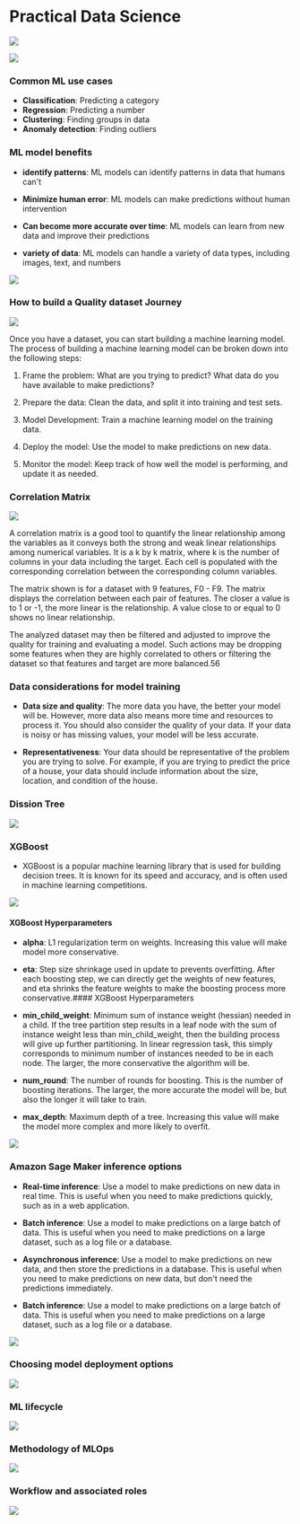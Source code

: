 # Practical Data Science 




![](attachments/Pasted%20image%2020240218103420.png)

![](attachments/Pasted%20image%2020240218103632.png)


### Common ML use cases

 - **Classification**: Predicting a category
 - **Regression**: Predicting a number
 - **Clustering**: Finding groups in data
 - **Anomaly detection**: Finding outliers


### ML model benefits

- **identify patterns**: ML models can identify patterns in data that humans can't

- **Minimize human error**: ML models can make predictions without human intervention

- **Can become more accurate over time**: ML models can learn from new data and improve their predictions

- **variety of data**: ML models can handle a variety of data types, including images, text, and numbers


![](attachments/Pasted%20image%2020240218235532.png)


### How to build a Quality dataset Journey


![](attachments/Pasted%20image%2020240218235758.png)

Once you have a dataset, you can start building a machine learning model. The process of building a machine learning model can be broken down into the following steps:

1. Frame the problem: What are you trying to predict? What data do you have available to make predictions?

2. Prepare the data: Clean the data, and split it into training and test sets.

3. Model Development: Train a machine learning model on the training data.

4. Deploy the model: Use the model to make predictions on new data.

5. Monitor the model: Keep track of how well the model is performing, and update it as needed.


### Correlation Matrix

![](attachments/Pasted%20image%2020240219003357.png)

A correlation matrix is a good tool to quantify the linear relationship among the variables as it conveys both the strong and weak linear relationships among numerical variables. It is a k by k matrix, where k is the number of columns in your data including the target. Each cell is populated with the corresponding correlation between the corresponding column variables.


The matrix shown is for a dataset with 9 features, F0 - F9. The matrix displays the correlation between each pair of features. The closer a value is to 1 or -1, the more linear is the relationship. A value close to or equal to 0 shows no linear relationship.


The analyzed dataset may then be filtered and adjusted to improve the quality for training and evaluating a model. Such actions may be dropping some features when they are highly correlated to others or filtering the dataset so that features and target are more balanced.56 


### Data considerations for model training

- **Data size and quality**: The more data you have, the better your model will be. However, more data also means more time and resources to process it. You should also consider the quality of your data. If your data is noisy or has missing values, your model will be less accurate.


-  **Representativeness**: Your data should be representative of the problem you are trying to solve. For example, if you are trying to predict the price of a house, your data should include information about the size, location, and condition of the house.



### Dission Tree

![](attachments/Pasted%20image%2020240219012152.png)


### XGBoost 

- XGBoost is a popular machine learning library that is used for building decision trees. It is known for its speed and accuracy, and is often used in machine learning competitions.


![](attachments/Pasted%20image%2020240219013014.png)


#### XGBoost Hyperparameters

- **alpha**: L1 regularization term on weights. Increasing this value will make model more conservative.


- **eta**: Step size shrinkage used in update to prevents overfitting. After each boosting step, we can directly get the weights of new features, and eta shrinks the feature weights to make the boosting process more conservative.#### XGBoost Hyperparameters

- **min_child_weight**: Minimum sum of instance weight (hessian) needed in a child. If the tree partition step results in a leaf node with the sum of instance weight less than min_child_weight, then the building process will give up further partitioning. In linear regression task, this simply corresponds to minimum number of instances needed to be in each node. The larger, the more conservative the algorithm will be.

- **num_round**: The number of rounds for boosting. This is the number of boosting iterations. The larger, the more accurate the model will be, but also the longer it will take to train.


- **max_depth**: Maximum depth of a tree. Increasing this value will make the model more complex and more likely to overfit.


![](attachments/Pasted%20image%2020240219014149.png)


### Amazon Sage Maker inference options


- **Real-time inference**: Use a model to make predictions on new data in real time. This is useful when you need to make predictions quickly, such as in a web application.


- **Batch inference**: Use a model to make predictions on a large batch of data. This is useful when you need to make predictions on a large dataset, such as a log file or a database.


- **Asynchronous inference**: Use a model to make predictions on new data, and then store the predictions in a database. This is useful when you need to make predictions on new data, but don't need the predictions immediately.


- **Batch  inference**: Use a model to make predictions on a large batch of data. This is useful when you need to make predictions on a large dataset, such as a log file or a database.


![](attachments/Pasted%20image%2020240219014538.png)



### Choosing model deployment options

![](attachments/Pasted%20image%2020240219014638.png)


### ML lifecycle

![](attachments/Pasted%20image%2020240219014726.png)


### Methodology of MLOps

![](attachments/Pasted%20image%2020240219014825.png)




### Workflow and associated roles 

![](attachments/Pasted%20image%2020240219014837.png)